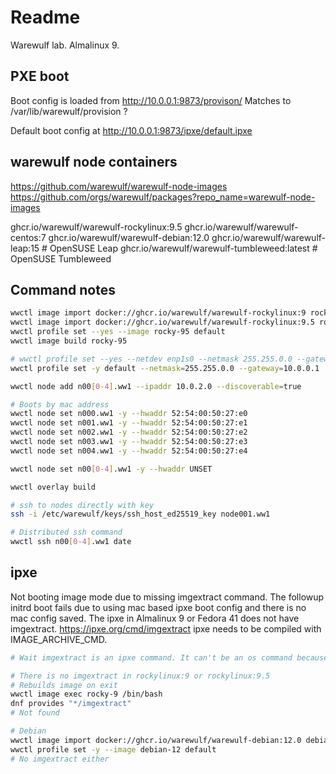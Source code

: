 # Readme

Warewulf lab. Almalinux 9.

## PXE boot

Boot config is loaded from http://10.0.0.1:9873/provison/
Matches to /var/lib/warewulf/provision ?

Default boot config at http://10.0.0.1:9873/ipxe/default.ipxe

## warewulf node containers

https://github.com/warewulf/warewulf-node-images
https://github.com/orgs/warewulf/packages?repo_name=warewulf-node-images

ghcr.io/warewulf/warewulf-rockylinux:9.5
ghcr.io/warewulf/warewulf-centos:7
ghcr.io/warewulf/warewulf-debian:12.0
ghcr.io/warewulf/warewulf-leap:15 # OpenSUSE Leap
ghcr.io/warewulf/warewulf-tumbleweed:latest # OpenSUSE Tumbleweed

## Command notes

```bash
wwctl image import docker://ghcr.io/warewulf/warewulf-rockylinux:9 rocky-9
wwctl image import docker://ghcr.io/warewulf/warewulf-rockylinux:9.5 rocky-95
wwctl profile set --yes --image rocky-95 default
wwctl image build rocky-95

# wwctl profile set --yes --netdev enp1s0 --netmask 255.255.0.0 --gateway 10.0.0.1 default
wwctl profile set -y default --netmask=255.255.0.0 --gateway=10.0.0.1

wwctl node add n00[0-4].ww1 --ipaddr 10.0.2.0 --discoverable=true

# Boots by mac address
wwctl node set n000.ww1 -y --hwaddr 52:54:00:50:27:e0
wwctl node set n001.ww1 -y --hwaddr 52:54:00:50:27:e1
wwctl node set n002.ww1 -y --hwaddr 52:54:00:50:27:e2
wwctl node set n003.ww1 -y --hwaddr 52:54:00:50:27:e3
wwctl node set n004.ww1 -y --hwaddr 52:54:00:50:27:e4

wwctl node set n00[0-4].ww1 -y --hwaddr UNSET

wwctl overlay build
```

```bash
# ssh to nodes directly with key
ssh -i /etc/warewulf/keys/ssh_host_ed25519_key node001.ww1

# Distributed ssh command
wwctl ssh n00[0-4].ww1 date
```

## ipxe

Not booting image mode due to missing imgextract command.
The followup initrd boot fails due to using mac based ipxe boot config
and there is no mac config saved.
The ipxe in Almalinux 9 or Fedora 41 does not have imgextract.
https://ipxe.org/cmd/imgextract
ipxe needs to be compiled with IMAGE_ARCHIVE_CMD.

```bash
# Wait imgextract is an ipxe command. It can't be an os command because the os can't boot.

# There is no imgextract in rockylinux:9 or rockylinux:9.5
# Rebuilds image on exit
wwctl image exec rocky-9 /bin/bash
dnf provides "*/imgextract"
# Not found

# Debian
wwctl image import docker://ghcr.io/warewulf/warewulf-debian:12.0 debian-12
wwctl profile set -y --image debian-12 default
# No imgextract either
```
